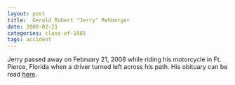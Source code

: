 ```yaml
---
layout: post
title:  Gerald Robert "Jerry" Rehberger
date: 2008-02-21
categories: class-of-1985
tags: accident
---
```


Jerry passed away on February 21, 2008 while riding his motorcycle in Ft. Pierce, Florida when a driver turned left across his path. His obituary can be read [here](http://tinyurl.com/pejhwuy).


